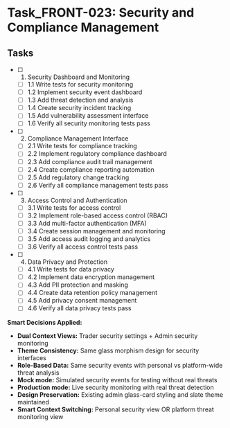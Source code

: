 # Task_FRONT-023: Security and Compliance Management

## Tasks

- [ ] 1. Security Dashboard and Monitoring
  - [ ] 1.1 Write tests for security monitoring
  - [ ] 1.2 Implement security event dashboard
  - [ ] 1.3 Add threat detection and analysis
  - [ ] 1.4 Create security incident tracking
  - [ ] 1.5 Add vulnerability assessment interface
  - [ ] 1.6 Verify all security monitoring tests pass

- [ ] 2. Compliance Management Interface
  - [ ] 2.1 Write tests for compliance tracking
  - [ ] 2.2 Implement regulatory compliance dashboard
  - [ ] 2.3 Add compliance audit trail management
  - [ ] 2.4 Create compliance reporting automation
  - [ ] 2.5 Add regulatory change tracking
  - [ ] 2.6 Verify all compliance management tests pass

- [ ] 3. Access Control and Authentication
  - [ ] 3.1 Write tests for access control
  - [ ] 3.2 Implement role-based access control (RBAC)
  - [ ] 3.3 Add multi-factor authentication (MFA)
  - [ ] 3.4 Create session management and monitoring
  - [ ] 3.5 Add access audit logging and analytics
  - [ ] 3.6 Verify all access control tests pass

- [ ] 4. Data Privacy and Protection
  - [ ] 4.1 Write tests for data privacy
  - [ ] 4.2 Implement data encryption management
  - [ ] 4.3 Add PII protection and masking
  - [ ] 4.4 Create data retention policy management
  - [ ] 4.5 Add privacy consent management
  - [ ] 4.6 Verify all data privacy tests pass

**Smart Decisions Applied:**
- **Dual Context Views:** Trader security settings + Admin security monitoring
- **Theme Consistency:** Same glass morphism design for security interfaces
- **Role-Based Data:** Same security events with personal vs platform-wide threat analysis
- **Mock mode:** Simulated security events for testing without real threats
- **Production mode:** Live security monitoring with real threat detection
- **Design Preservation:** Existing admin glass-card styling and slate theme maintained
- **Smart Context Switching:** Personal security view OR platform threat monitoring view